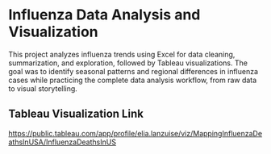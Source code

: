 # Influenza Data Analysis and Visualization

This project analyzes influenza trends using Excel for data cleaning, summarization, and exploration, followed by Tableau visualizations.
The goal was to identify seasonal patterns and regional differences in influenza cases while practicing the complete data analysis workflow, from raw data to visual storytelling.

## Tableau Visualization Link
https://public.tableau.com/app/profile/elia.lanzuise/viz/MappingInfluenzaDeathsInUSA/InfluenzaDeathsInUS
